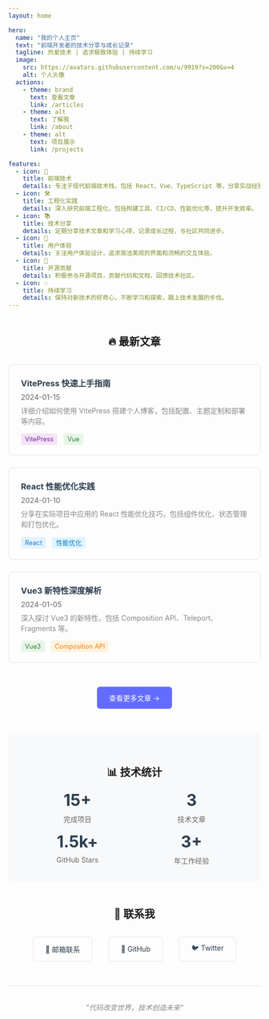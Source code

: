 ```yaml
---
layout: home

hero:
  name: "我的个人主页"
  text: "前端开发者的技术分享与成长记录"
  tagline: 热爱技术 | 追求极致体验 | 持续学习
  image:
    src: https://avatars.githubusercontent.com/u/9919?s=200&v=4
    alt: 个人头像
  actions:
    - theme: brand
      text: 查看文章
      link: /articles
    - theme: alt
      text: 了解我
      link: /about
    - theme: alt
      text: 项目展示
      link: /projects

features:
  - icon: 🚀
    title: 前端技术
    details: 专注于现代前端技术栈，包括 React、Vue、TypeScript 等，分享实战经验和最佳实践。
  - icon: 🛠️
    title: 工程化实践
    details: 深入研究前端工程化，包括构建工具、CI/CD、性能优化等，提升开发效率。
  - icon: 📚
    title: 技术分享
    details: 定期分享技术文章和学习心得，记录成长过程，与社区共同进步。
  - icon: 🎨
    title: 用户体验
    details: 关注用户体验设计，追求简洁美观的界面和流畅的交互体验。
  - icon: 🌟
    title: 开源贡献
    details: 积极参与开源项目，贡献代码和文档，回馈技术社区。
  - icon: 💡
    title: 持续学习
    details: 保持对新技术的好奇心，不断学习和探索，跟上技术发展的步伐。
---
```


<div style="text-align: center; margin: 3rem 0;">
  <h2 style="margin-bottom: 1rem;">🔥 最新文章</h2>
  <div style="display: grid; grid-template-columns: repeat(auto-fit, minmax(300px, 1fr)); gap: 1.5rem; margin: 2rem 0;">
    <div style="border: 1px solid #e1e5e9; border-radius: 8px; padding: 1.5rem; text-align: left;">
      <h3 style="margin: 0 0 0.5rem 0; color: #2c3e50;">
        <a href="/articles/vitepress-guide" style="text-decoration: none; color: inherit;">VitePress 快速上手指南</a>
      </h3>
      <p style="color: #666; margin: 0.5rem 0; font-size: 0.9rem;">2024-01-15</p>
      <p style="color: #888; margin: 0; line-height: 1.5;">详细介绍如何使用 VitePress 搭建个人博客，包括配置、主题定制和部署等内容。</p>
      <div style="margin-top: 1rem;">
        <span style="background: #f3e5f5; color: #7b1fa2; padding: 0.25rem 0.5rem; border-radius: 4px; font-size: 0.8rem; margin-right: 0.5rem;">VitePress</span>
        <span style="background: #e8f5e8; color: #2e7d32; padding: 0.25rem 0.5rem; border-radius: 4px; font-size: 0.8rem; margin-right: 0.5rem;">Vue</span>
      </div>
    </div>
    <div style="border: 1px solid #e1e5e9; border-radius: 8px; padding: 1.5rem; text-align: left;">
      <h3 style="margin: 0 0 0.5rem 0; color: #2c3e50;">
        <a href="/articles/react-optimization" style="text-decoration: none; color: inherit;">React 性能优化实践</a>
      </h3>
      <p style="color: #666; margin: 0.5rem 0; font-size: 0.9rem;">2024-01-10</p>
      <p style="color: #888; margin: 0; line-height: 1.5;">分享在实际项目中应用的 React 性能优化技巧，包括组件优化、状态管理和打包优化。</p>
      <div style="margin-top: 1rem;">
        <span style="background: #e3f2fd; color: #1976d2; padding: 0.25rem 0.5rem; border-radius: 4px; font-size: 0.8rem; margin-right: 0.5rem;">React</span>
        <span style="background: #e1f5fe; color: #0277bd; padding: 0.25rem 0.5rem; border-radius: 4px; font-size: 0.8rem; margin-right: 0.5rem;">性能优化</span>
      </div>
    </div>
    <div style="border: 1px solid #e1e5e9; border-radius: 8px; padding: 1.5rem; text-align: left;">
      <h3 style="margin: 0 0 0.5rem 0; color: #2c3e50;">
        <a href="/articles/vue3-features" style="text-decoration: none; color: inherit;">Vue3 新特性深度解析</a>
      </h3>
      <p style="color: #666; margin: 0.5rem 0; font-size: 0.9rem;">2024-01-05</p>
      <p style="color: #888; margin: 0; line-height: 1.5;">深入探讨 Vue3 的新特性，包括 Composition API、Teleport、Fragments 等。</p>
      <div style="margin-top: 1rem;">
        <span style="background: #e8f5e8; color: #2e7d32; padding: 0.25rem 0.5rem; border-radius: 4px; font-size: 0.8rem; margin-right: 0.5rem;">Vue3</span>
        <span style="background: #fff3e0; color: #f57c00; padding: 0.25rem 0.5rem; border-radius: 4px; font-size: 0.8rem; margin-right: 0.5rem;">Composition API</span>
      </div>
    </div>
  </div>
  <a href="/articles" style="display: inline-block; padding: 0.75rem 1.5rem; background: #646cff; color: white; text-decoration: none; border-radius: 6px; margin-top: 1rem;">查看更多文章 →</a>
</div>

<div style="text-align: center; margin: 3rem 0; padding: 2rem; background: #f8f9fa; border-radius: 8px;">
  <h2 style="margin-bottom: 1rem;">📊 技术统计</h2>
  <div style="display: grid; grid-template-columns: repeat(auto-fit, minmax(150px, 1fr)); gap: 1rem;">
    <div style="text-align: center;">
      <h3 style="margin: 0; color: #2c3e50; font-size: 2rem;">15+</h3>
      <p style="margin: 0.5rem 0 0 0; color: #666;">完成项目</p>
    </div>
    <div style="text-align: center;">
      <h3 style="margin: 0; color: #2c3e50; font-size: 2rem;">3</h3>
      <p style="margin: 0.5rem 0 0 0; color: #666;">技术文章</p>
    </div>
    <div style="text-align: center;">
      <h3 style="margin: 0; color: #2c3e50; font-size: 2rem;">1.5k+</h3>
      <p style="margin: 0.5rem 0 0 0; color: #666;">GitHub Stars</p>
    </div>
    <div style="text-align: center;">
      <h3 style="margin: 0; color: #2c3e50; font-size: 2rem;">3+</h3>
      <p style="margin: 0.5rem 0 0 0; color: #666;">年工作经验</p>
    </div>
  </div>
</div>

<div style="text-align: center; margin: 3rem 0;">
  <h2 style="margin-bottom: 2rem;">🤝 联系我</h2>
  <div style="display: flex; justify-content: center; gap: 2rem; flex-wrap: wrap;">
    <a href="mailto:your.email@example.com" style="display: flex; align-items: center; gap: 0.5rem; padding: 0.75rem 1.5rem; border: 1px solid #e1e5e9; border-radius: 6px; text-decoration: none; color: #2c3e50; transition: all 0.3s;">
      📧 邮箱联系
    </a>
    <a href="https://github.com/your-github" style="display: flex; align-items: center; gap: 0.5rem; padding: 0.75rem 1.5rem; border: 1px solid #e1e5e9; border-radius: 6px; text-decoration: none; color: #2c3e50; transition: all 0.3s;">
      🐙 GitHub
    </a>
    <a href="https://twitter.com/your-twitter" style="display: flex; align-items: center; gap: 0.5rem; padding: 0.75rem 1.5rem; border: 1px solid #e1e5e9; border-radius: 6px; text-decoration: none; color: #2c3e50; transition: all 0.3s;">
      🐦 Twitter
    </a>
  </div>
</div>

<div style="text-align: center; margin: 3rem 0; padding: 2rem; border-top: 1px solid #e1e5e9;">
  <p style="color: #888; margin: 0; font-style: italic;">"代码改变世界，技术创造未来"</p>
</div>
